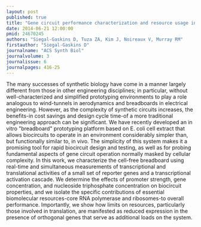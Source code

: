 ```yaml
---
layout: post
published: true
title: "Gene circuit performance characterization and resource usage in a cell-free 'breadboard'."
date: 2014-06-21 12:00:00
pmid: 24670245
authors: "Siegal-Gaskins D, Tuza ZA, Kim J, Noireaux V, Murray RM"
firstauthor: "Siegal-Gaskins D"
journalname: "ACS Synth Biol"
journalvolume: 3
journalissue: 6
journalpages: 416-25
---
```


The many successes of synthetic biology have come in a manner largely different from those in other engineering disciplines; in particular, without well-characterized and simplified prototyping environments to play a role analogous to wind-tunnels in aerodynamics and breadboards in electrical engineering. However, as the complexity of synthetic circuits increases, the benefits-in cost savings and design cycle time-of a more traditional engineering approach can be significant. We have recently developed an in vitro "breadboard" prototyping platform based on E. coli cell extract that allows biocircuits to operate in an environment considerably simpler than, but functionally similar to, in vivo. The simplicity of this system makes it a promising tool for rapid biocircuit design and testing, as well as for probing fundamental aspects of gene circuit operation normally masked by cellular complexity. In this work, we characterize the cell-free breadboard using real-time and simultaneous measurements of transcriptional and translational activities of a small set of reporter genes and a transcriptional activation cascade. We determine the effects of promoter strength, gene concentration, and nucleoside triphosphate concentration on biocircuit properties, and we isolate the specific contributions of essential biomolecular resources-core RNA polymerase and ribosomes-to overall performance. Importantly, we show how limits on resources, particularly those involved in translation, are manifested as reduced expression in the presence of orthogonal genes that serve as additional loads on the system.

